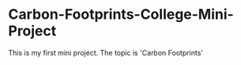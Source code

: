 # Carbon-Footprints-College-Mini-Project
This is my first mini project. The topic is 'Carbon Footprints'
